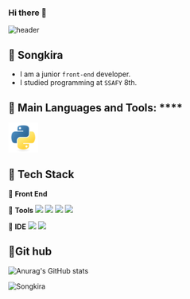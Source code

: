 ### Hi there 👋

![header](https://capsule-render.vercel.app/api?type=waving&color=E8A0BF&height=200&section=header&text=Songkira&fontColor=FDF4F5&fontSize=60&animation=twinkling&fontAlignY=33&desc=front-end%20engineer%20&descAlignY=51&descAlign=67)

## 🐰 **Songkira**
- I am a junior `front-end` developer.
- I studied programming at `SSAFY` 8th.

## 🐰 Main Languages and Tools: ****
<p align="left"> <a href="https://www.python.org" target="_blank" rel="noreferrer"> <img src="https://raw.githubusercontent.com/devicons/devicon/master/icons/python/python-original.svg" alt="python" width="60" height="60"/> </a> </p>

## 🐰 **Tech Stack**
💙 **Front End**

:purple_heart: **Tools**
<img src="https://img.shields.io/badge/Git-F05031?style=flat&logo=Git&logoColor=white"/> <img src="https://img.shields.io/badge/GitLab-FC6D26?style=flat&logo=GitLab&logoColor=white"/> <img src="https://img.shields.io/badge/Postman-FF6C37?style=flat&logo=Postman&logoColor=white"/> <img src="https://img.shields.io/badge/Jira-0052CC?style=flat&logo=Jira Software&logoColor=white"/> 

:sparkling_heart: **IDE**
<img src="https://img.shields.io/badge/VS Code-006ACC?style=flat&logo=Visual Studio Code&logoColor=white"/>
<img src="https://img.shields.io/badge/IntelliJ-000000?style=flat&logo=IntelliJ IDEA&logoColor=white"/>



## 🐰**Git hub**
![Anurag's GitHub stats](https://github-readme-stats.vercel.app/api?username=Songkira&theme=solarized-light&show_icons=true)


<a><img align="left" src="https://github-readme-stats.vercel.app/api/top-langs?username=Songkira&show_icons=true&locale=en&layout=compact" alt="Songkira" /></a>
